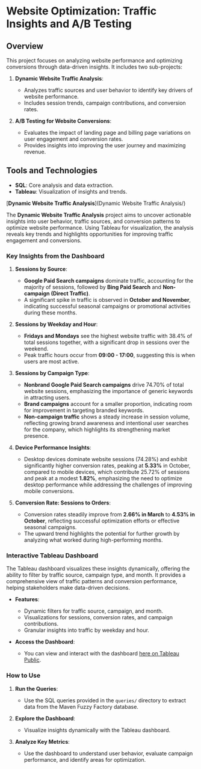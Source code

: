 # Website Optimization: Traffic Insights and A/B Testing

## Overview
This project focuses on analyzing website performance and optimizing conversions through data-driven insights. It includes two sub-projects:

1. **Dynamic Website Traffic Analysis**:
   - Analyzes traffic sources and user behavior to identify key drivers of website performance.
   - Includes session trends, campaign contributions, and conversion rates.

2. **A/B Testing for Website Conversions**:
   - Evaluates the impact of landing page and billing page variations on user engagement and conversion rates.
   - Provides insights into improving the user journey and maximizing revenue.


## Tools and Technologies
- **SQL**: Core analysis and data extraction.
- **Tableau**: Visualization of insights and trends.

[**Dynamic Website Traffic Analysis**](Dynamic Website Traffic Analysis/) 

The **Dynamic Website Traffic Analysis** project aims to uncover actionable insights into user behavior, traffic sources, and conversion patterns to optimize website performance. Using Tableau for visualization, the analysis reveals key trends and highlights opportunities for improving traffic engagement and conversions.

### Key Insights from the Dashboard

1. **Sessions by Source**:
   - **Google Paid Search campaigns** dominate traffic, accounting for the majority of sessions, followed by **Bing Paid Search** and **Non-campaign (Direct Traffic)**.
   - A significant spike in traffic is observed in **October and November**, indicating successful seasonal campaigns or promotional activities during these months.

2. **Sessions by Weekday and Hour**:
   - **Fridays and Mondays** see the highest website traffic with 38.4% of total sessions together, with a significant drop in sessions over the weekend.
   - Peak traffic hours occur from **09:00 - 17:00**, suggesting this is when users are most active.

3. **Sessions by Campaign Type**:  
   - **Nonbrand Google Paid Search campaigns** drive 74.70% of total website sessions, emphasizing the importance of generic keywords in attracting users.  
   - **Brand campaigns** account for a smaller proportion, indicating room for improvement in targeting branded keywords.  
   - **Non-campaign traffic** shows a steady increase in session volume, reflecting growing brand awareness and intentional user searches for the company, which highlights its strengthening market presence.


4. **Device Performance Insights**:
   - Desktop devices dominate website sessions (74.28%) and exhibit significantly higher conversion rates, peaking at **5.33%** in October, compared to mobile devices, which contribute 25.72% of sessions and peak at a modest **1.82%**, emphasizing the need to optimize desktop performance while addressing the challenges of improving mobile conversions.

5. **Conversion Rate: Sessions to Orders**:
   - Conversion rates steadily improve from **2.66% in March** to **4.53% in October**, reflecting successful optimization efforts or effective seasonal campaigns.
   - The upward trend highlights the potential for further growth by analyzing what worked during high-performing months.

### Interactive Tableau Dashboard

The Tableau dashboard visualizes these insights dynamically, offering the ability to filter by traffic source, campaign type, and month. It provides a comprehensive view of traffic patterns and conversion performance, helping stakeholders make data-driven decisions.

- **Features**:
  - Dynamic filters for traffic source, campaign, and month.
  - Visualizations for sessions, conversion rates, and campaign contributions.
  - Granular insights into traffic by weekday and hour.

- **Access the Dashboard**:
  - You can view and interact with the dashboard [here on Tableau Public](https://public.tableau.com/views/WebsiteTrafficAnalysisDashboard_17380843709380/Dashboard1?:language=en-US&:sid=&:redirect=auth&:display_count=n&:origin=viz_share_link).

### How to Use
1. **Run the Queries**:
   - Use the SQL queries provided in the `queries/` directory to extract data from the Maven Fuzzy Factory database.

2. **Explore the Dashboard**:
   - Visualize insights dynamically with the Tableau dashboard.

3. **Analyze Key Metrics**:
   - Use the dashboard to understand user behavior, evaluate campaign performance, and identify areas for optimization.
